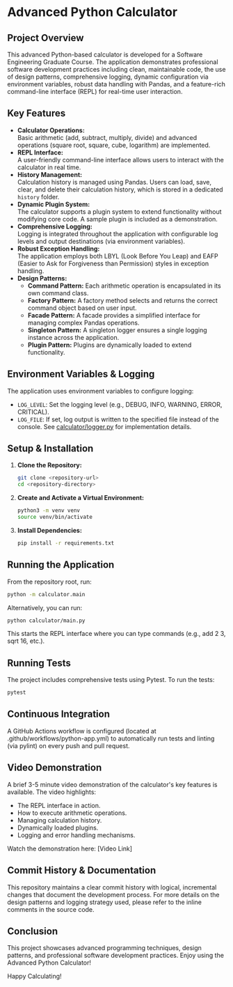 # Advanced Python Calculator

## Project Overview
This advanced Python-based calculator is developed for a Software Engineering Graduate Course. The application demonstrates professional software development practices including clean, maintainable code, the use of design patterns, comprehensive logging, dynamic configuration via environment variables, robust data handling with Pandas, and a feature-rich command-line interface (REPL) for real-time user interaction.

## Key Features
- **Calculator Operations:**  
  Basic arithmetic (add, subtract, multiply, divide) and advanced operations (square root, square, cube, logarithm) are implemented.
- **REPL Interface:**  
  A user-friendly command-line interface allows users to interact with the calculator in real time.
- **History Management:**  
  Calculation history is managed using Pandas. Users can load, save, clear, and delete their calculation history, which is stored in a dedicated `history` folder.
- **Dynamic Plugin System:**  
  The calculator supports a plugin system to extend functionality without modifying core code. A sample plugin is included as a demonstration.
- **Comprehensive Logging:**  
  Logging is integrated throughout the application with configurable log levels and output destinations (via environment variables).
- **Robust Exception Handling:**  
  The application employs both LBYL (Look Before You Leap) and EAFP (Easier to Ask for Forgiveness than Permission) styles in exception handling.
- **Design Patterns:**  
  - **Command Pattern:** Each arithmetic operation is encapsulated in its own command class.
  - **Factory Pattern:** A factory method selects and returns the correct command object based on user input.
  - **Facade Pattern:** A facade provides a simplified interface for managing complex Pandas operations.
  - **Singleton Pattern:** A singleton logger ensures a single logging instance across the application.
  - **Plugin Pattern:** Plugins are dynamically loaded to extend functionality.

## Environment Variables & Logging
The application uses environment variables to configure logging:
- `LOG_LEVEL`: Set the logging level (e.g., DEBUG, INFO, WARNING, ERROR, CRITICAL).
- `LOG_FILE`: If set, log output is written to the specified file instead of the console.
See [calculator/logger.py](calculator/logger.py) for implementation details.

## Setup & Installation
1. **Clone the Repository:**
   ```bash
   git clone <repository-url>
   cd <repository-directory>
   ```
2. **Create and Activate a Virtual Environment:**
   ```bash
   python3 -m venv venv
   source venv/bin/activate
   ```
3. **Install Dependencies:**
   ```bash
   pip install -r requirements.txt
   ```

## Running the Application
From the repository root, run:

```bash
python -m calculator.main
```

Alternatively, you can run:

```bash
python calculator/main.py
```

This starts the REPL interface where you can type commands (e.g., add 2 3, sqrt 16, etc.).

## Running Tests
The project includes comprehensive tests using Pytest. To run the tests:

```bash
pytest
```

## Continuous Integration
A GitHub Actions workflow is configured (located at .github/workflows/python-app.yml) to automatically run tests and linting (via pylint) on every push and pull request.

## Video Demonstration
A brief 3-5 minute video demonstration of the calculator's key features is available. The video highlights:

- The REPL interface in action.
- How to execute arithmetic operations.
- Managing calculation history.
- Dynamically loaded plugins.
- Logging and error handling mechanisms.

Watch the demonstration here: [Video Link]

## Commit History & Documentation
This repository maintains a clear commit history with logical, incremental changes that document the development process. For more details on the design patterns and logging strategy used, please refer to the inline comments in the source code.

## Conclusion
This project showcases advanced programming techniques, design patterns, and professional software development practices. Enjoy using the Advanced Python Calculator!

Happy Calculating!